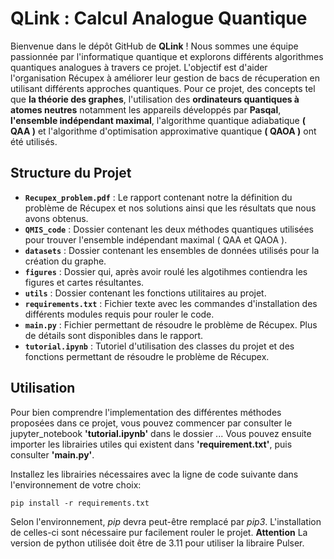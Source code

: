 # QLink : Calcul Analogue Quantique

Bienvenue dans le dépôt GitHub de **QLink** ! Nous sommes une équipe passionnée par l'informatique quantique et explorons différents algorithmes quantiques analogues à travers ce projet. L'objectif est d'aider l'organisation Récupex à améliorer leur gestion de bacs de récuperation en utilisant différents approches quantiques. Pour ce projet, des concepts tel que **la théorie des graphes**, l'utilisation des **ordinateurs quantiques à atomes neutres** notamment les appareils développés par **Pasqal**, **l'ensemble indépendant maximal**, l'algorithme quantique adiabatique **( QAA )** et l'algorithme d'optimisation approximative quantique **( QAOA )** ont été utilisés. 

## Structure du Projet
- **`Recupex_problem.pdf`** : Le rapport contenant notre la définition du problème de Récupex et nos solutions ainsi que les résultats que nous avons obtenus.
- **`QMIS_code`** : Dossier contenant les deux méthodes quantiques utilisées pour trouver l'ensemble indépendant maximal ( QAA et QAOA ).
- **`datasets`** : Dossier contenant les ensembles de données utilisés pour la création du graphe.
- **`figures`** : Dossier qui, après avoir roulé les algotihmes contiendra les figures et cartes résultantes.
- **`utils`** : Dossier contenant les fonctions utilitaires au projet.
- **`requirements.txt`** : Fichier texte avec les commandes d'installation des différents modules requis pour rouler le code.
- **`main.py`** : Fichier permettant de résoudre le problème de Récupex. Plus de détails sont disponibles dans le rapport.
- **`tutorial.ipynb`** : Tutoriel d'utilisation des classes du projet et des fonctions permettant de résoudre le problème de Récupex.

## Utilisation
Pour bien comprendre l'implementation des différentes méthodes proposées dans ce projet, vous pouvez commencer par consulter le jupyter_notebook **'tutorial.ipynb'** dans le dossier ... Vous pouvez ensuite importer les librairies utiles qui existent dans **'requirement.txt'**, puis consulter **'main.py'**.

Installez les librairies nécessaires avec la ligne de code suivante dans l'environnement de votre choix:

```
pip install -r requirements.txt
```

Selon l'environnement, *pip* devra peut-être remplacé par *pip3*. L'installation de celles-ci sont nécessaire pur facilement rouler le projet.
**Attention**
La version de python utilisée doit être de 3.11 pour utiliser la libraire Pulser.
